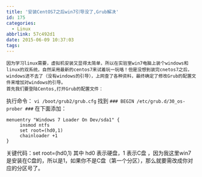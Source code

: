```yaml
---
title: '安装CentOS7之后win7引导没了,Grub解决'
id: 175
categories:
  - Linux
abbrlink: 57c492d1
date: 2015-06-09 10:37:03
tags:
---
```


    因为学习linux需要，虚拟机安装又显得太简单，所以在实验室win7电脑上装个windows和linux的双系统，自然采用最新的centos7来试着玩一玩咯！但是没想到装完cnetos7之后，windows进不去了（没有windows的引导），上网查了各种资料，最终确定了修改Grub的配置文件来增加对windows的引导。
    首先我们要登陆Centos,打开Grub的配置文件：

执行命令：
`vi /boot/grub2/grub.cfg`
找到 `### BEGIN /etc/grub.d/30_os-prober ###` 在下面添加：


```
menuentry "Windows 7 Loader On Dev/sda1" {
     insmod ntfs
     set root=(hd0,1)
     chainloader +1
}
```

关键代码：set root=(hd0,1) 其中 hd0 表示硬盘，1 表示C盘 ，因为我这里win7是安装在C盘的，所以是1，如果你不是C盘（第一个分区），那么就要需改成你对应的分区号了。